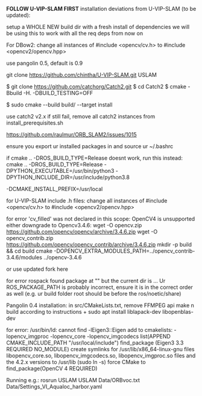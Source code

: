 **FOLLOW U-VIP-SLAM FIRST**
installation deviations from U-VIP-SLAM (to be updated):

setup a WHOLE NEW build dir with a fresh install of dependencies we will be using this to work with all the req deps from now on

For DBow2:
change all instances of
#include <opencv/cv.h>
to
#include <opencv2/opencv.hpp>

use pangolin 0.5, default is 0.9

git clone https://github.com/chintha/U-VIP-SLAM.git USLAM

$ git clone https://github.com/catchorg/Catch2.git
$ cd Catch2
$ cmake -Bbuild -H. -DBUILD_TESTING=OFF


$ sudo cmake --build build/ --target install 

use catch2 v2.x
if still fail, remove all catch2 instances from install_prerequisites.sh

https://github.com/raulmur/ORB_SLAM2/issues/1015

ensure you export ur installed packages in and source ur ~/.bashrc

if
cmake .. -DROS_BUILD_TYPE=Release
doesnt work, run this instead:
cmake .. -DROS_BUILD_TYPE=Release -DPYTHON_EXECUTABLE=/usr/bin/python3 -DPYTHON_INCLUDE_DIR=/usr/include/python3.8

-DCMAKE_INSTALL_PREFIX=/usr/local


for U-VIP-SLAM include .h files:
change all instances of
#include <opencv/cv.h>
to
#include <opencv2/opencv.hpp>


for error 'cv_filled' was not declared in this scope: OpenCV4 is unsupported
either downgrade to Opencv3.4.6:
wget -O opencv.zip https://github.com/opencv/opencv/archive/3.4.6.zip
wget -O opencv_contrib.zip https://github.com/opencv/opencv_contrib/archive/3.4.6.zip
mkdir -p build && cd build
cmake -DOPENCV_EXTRA_MODULES_PATH=../opencv_contrib-3.4.6/modules ../opencv-3.4.6

or use updated fork here

for error rospack found package at "" but the current dir is ...
Ur ROS_PACKAGE_PATH is probably incorrect, ensure it is in the correct order as well (e.g. ur build folder root should be before the ros/noetic/share)


Pangolin 0.4 installation:
in src/CMakeLists.txt, remove FFMPEG api
make n build according to instructions +
sudo apt install liblapack-dev  libopenblas-dev

for error: /usr/bin/ld: cannot find -lEigen3::Eigen
add to cmakelists: -lopencv_imgproc -lopencv_core -lopencv_imgcodecs
list(APPEND CMAKE_INCLUDE_PATH "/usr/local/include") 
find_package (Eigen3 3.3 REQUIRED NO_MODULE)
create symlinks for /usr/lib/x86_64-linux-gnu files libopencv_core.so, libopencv_imgcodecs.so, libopencv_imgproc.so files and the 4.2.x versions to /usr/lib (sudo ln -s)
force CMake to find_package(OpenCV 4 REQUIRED)

Running e.g.:
rosrun USLAM USLAM Data/ORBvoc.txt Data/Settings_VI_Aqualoc_harbor.yaml
